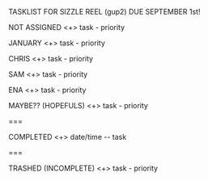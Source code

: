TASKLIST FOR SIZZLE REEL (gup2)
DUE SEPTEMBER 1st!

NOT ASSIGNED
<+> task - priority

JANUARY
<+> task - priority

CHRIS
<+> task - priority

SAM
<+> task - priority

ENA
<+> task - priority

MAYBE?? (HOPEFULS)
<+> task - priority

===

COMPLETED
<+> date/time -- task

===

TRASHED (INCOMPLETE)
<+> task - priority

